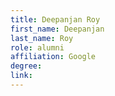 ```yaml
---
title: Deepanjan Roy
first_name: Deepanjan
last_name: Roy
role: alumni
affiliation: Google
degree:
link:
---
```

